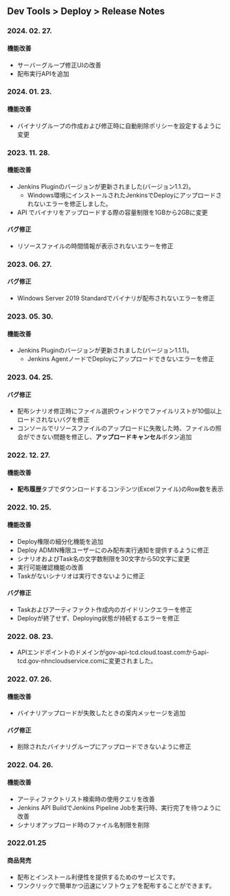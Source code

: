 ## Dev Tools > Deploy > Release Notes

### 2024. 02. 27.
#### 機能改善
* サーバーグループ修正UIの改善
* 配布実行APIを追加

### 2024. 01. 23.
#### 機能改善
* バイナリグループの作成および修正時に自動削除ポリシーを設定するように変更

### 2023. 11. 28.
#### 機能改善
* Jenkins Pluginのバージョンが更新されました(バージョン1.1.2)。
  * Windows環境にインストールされたJenkinsでDeployにアップロードされないエラーを修正しました。
* API でバイナリをアップロードする際の容量制限を1GBから2GBに変更
#### バグ修正
* リソースファイルの時間情報が表示されないエラーを修正

### 2023. 06. 27.
#### バグ修正
* Windows Server 2019 Standardでバイナリが配布されないエラーを修正

### 2023. 05. 30.
#### 機能改善
* Jenkins Pluginのバージョンが更新されました(バージョン1.1.1)。
    * Jenkins AgentノードでDeployにアップロードできないエラーを修正

### 2023. 04. 25. 
#### バグ修正
* 配布シナリオ修正時にファイル選択ウィンドウでファイルリストが10個以上ロードされないバグを修正
* コンソールでリソースファイルのアップロードに失敗した時、ファイルの照会ができない問題を修正し、**アップロードキャンセル**ボタン追加

### 2022. 12. 27.
#### 機能改善
* **配布履歴**タブでダウンロードするコンテンツ(Excelファイル)のRow数を表示

### 2022. 10. 25.
#### 機能改善
* Deploy権限の細分化機能を追加
* Deploy ADMIN権限ユーザーにのみ配布実行通知を提供するように修正
* シナリオおよびTask名の文字数制限を30文字から50文字に変更
* 実行可能確認機能の改善
* Taskがないシナリオは実行できないように修正
#### バグ修正
* Taskおよびアーティファクト作成内のガイドリンクエラーを修正
* Deployが終了せず、Deploying状態が持続するエラーを修正

### 2022. 08. 23.
* APIエンドポイントのドメインがgov-api-tcd.cloud.toast.comからapi-tcd.gov-nhncloudservice.comに変更されました。

### 2022. 07. 26.
#### 機能改善
* バイナリアップロードが失敗したときの案内メッセージを追加
#### バグ修正
* 削除されたバイナリグループにアップロードできないように修正

### 2022. 04. 26.
#### 機能改善
* アーティファクトリスト検索時の使用クエリを改善
* Jenkins API BuildでJenkins Pipeline Jobを実行時、実行完了を待つように改善
* シナリオアップロード時のファイル名制限を削除

### 2022.01.25
#### 商品発売
* 配布とインストール利便性を提供するためのサービスです。
* ワンクリックで簡単かつ迅速にソフトウェアを配布することができます。
